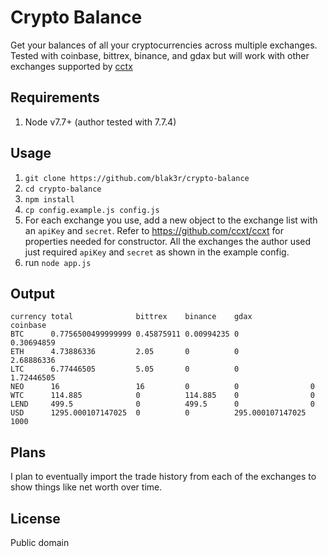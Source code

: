 # Crypto Balance

Get your balances of all your cryptocurrencies across multiple exchanges.
Tested with coinbase, bittrex, binance, and gdax but will work with other exchanges supported by [cctx](https://github.com/ccxt/ccxt)


## Requirements
1. Node v7.7+ (author tested with 7.7.4)

## Usage

1. `git clone https://github.com/blak3r/crypto-balance`
2. `cd crypto-balance`
1. `npm install`
2. `cp config.example.js config.js`
3. For each exchange you use, add a new object to the exchange list with an `apiKey` and `secret`.  Refer to <https://github.com/ccxt/ccxt> for properties needed for constructor.
   All the exchanges the author used just required `apiKey` and `secret` as shown in the example config.
4. run `node app.js`

## Output

```
currency total              bittrex    binance    gdax             coinbase   
BTC      0.7756500499999999 0.45875911 0.00994235 0                0.30694859 
ETH      4.73886336         2.05       0          0                2.68886336 
LTC      6.77446505         5.05       0          0                1.72446505
NEO      16                 16         0          0                0          
WTC      114.885            0          114.885    0                0          
LEND     499.5              0          499.5      0                0          
USD      1295.000107147025  0          0          295.000107147025 1000       
```

## Plans
I plan to eventually import the trade history from each of the exchanges to show things like net worth over time.  

## License
Public domain